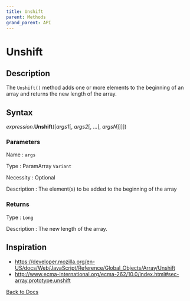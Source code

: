 ```yaml
---
title: Unshift
parent: Methods
grand_parent: API
---
```


# Unshift

## Description
The `Unshift()` method adds one or more elements to the beginning of an array and returns the new length of the array.

## Syntax

*expression*.**Unshift**([*args1*[, *args2*[, ...[, *argsN*]]]])

### Parameters

Name 
: `args`

Type
: ParamArray `Variant`

Necessity
: Optional

Description
: The element(s) to be added to the beginning of the array

### Returns

Type
: `Long`

Description
: The new length of the array.

## Inspiration
* <https://developer.mozilla.org/en-US/docs/Web/JavaScript/Reference/Global_Objects/Array/Unshift>
* <http://www.ecma-international.org/ecma-262/10.0/index.html#sec-array.prototype.unshift>

[Back to Docs](https://senipah.github.io/VBA-Better-Array/)